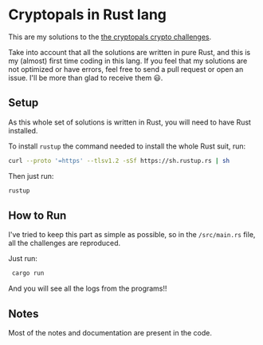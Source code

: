 # Cryptopals in Rust lang

This are my solutions to the [the cryptopals crypto challenges](https://www.cryptopals.com/).

Take into account that all the solutions are written in pure Rust, and this is my (almost) first time coding in this lang. 
If you feel that my solutions are not optimized or have errors, feel free to send a pull request or open an issue. I'll be more than glad to receive them 😃.


## Setup

As this whole set of solutions is written in Rust, you will need to have Rust installed.

To install `rustup` the command needed to install the whole Rust suit, run:

```bash
curl --proto '=https' --tlsv1.2 -sSf https://sh.rustup.rs | sh
```

Then just run:

```bash
rustup
```

## How to Run

I've tried to keep this part as simple as possible, so in the `/src/main.rs` file, all the challenges are reproduced.

Just run:

```bash
 cargo run
```

And you will see all the logs from the programs!!

## Notes

Most of the notes and documentation are present in the code.
